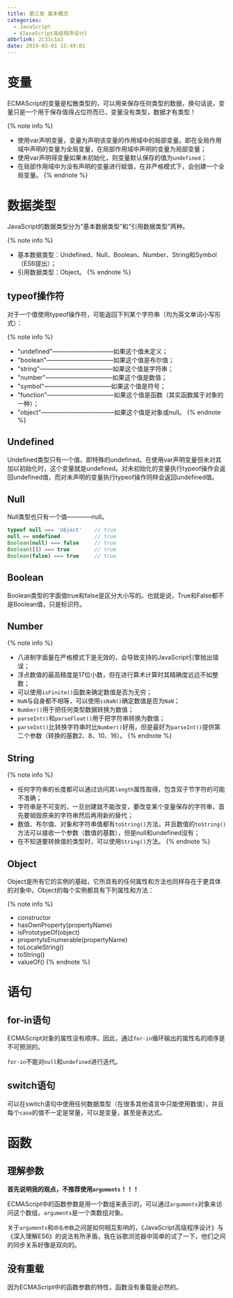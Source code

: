 ```yaml
---
title: 第三章 基本概念
categories:
  - JavaScript
  - 《JavaScript高级程序设计》
abbrlink: 2c31c1a2
date: 2019-03-01 15:49:01
---
```


# 变量

ECMAScript的变量是松散类型的，可以用来保存任何类型的数据，换句话说，变量只是一个用于保存值得占位符而已，变量没有类型，数据才有类型！

{% note info %}
- 使用var声明变量，变量为声明该变量的作用域中的局部变量。即在全局作用域中声明的变量为全局变量，在局部作用域中声明的变量为局部变量；
- 使用var声明得变量如果未初始化，则变量默认保存的值为`undefined`；
- 在局部作用域中为没有声明的变量进行赋值，在非严格模式下，会创建一个全局变量。
{% endnote %}

# 数据类型

JavaScript的数据类型分为“基本数据类型”和“引用数据类型”两种。

{% note info %}
- 基本数据类型：Undefined、Null、Boolean、Number、String和Symbol（ES6提出）；
- 引用数据类型：Object。
{% endnote %}

## typeof操作符

对于一个值使用typeof操作符，可能返回下列某个字符串（均为英文单词小写形式）：

{% note info %}
- "undefined"——————————如果这个值未定义；
- "boolean"———————————如果这个值是布尔值；
- "string"————————————如果这个值是字符串；
- "number"———————————如果这个值是数值；
- "symbol"———————————如果这个值是符号；
- "function"———————————如果这个值是函数（其实函数属于对象的一种）；
- "object"————————————如果这个值是对象或null。
{% endnote %}

## Undefined

Undefined类型只有一个值，即特殊的undefined。在使用var声明变量但未对其加以初始化时，这个变量就是undefined。对未初始化的变量执行typeof操作会返回undefined值，而对未声明的变量执行typeof操作同样会返回undefined值。

## Null

Null类型也只有一个值————null。

```js
typeof null === 'object'    // true
null == undefined           // true
Boolean(null) === false     // true
Boolean([]) === true        // true
Boolean(false) === true     // true
```

## Boolean

Boolean类型的字面值true和false是区分大小写的。也就是说，True和False都不是Boolean值，只是标识符。

## Number

{% note info %}
- 八进制字面量在严格模式下是无效的，会导致支持的JavaScript引擎抛出错误；
- 浮点数值的最高精度是17位小数，但在进行算术计算时其精确度远远不如整数；
- 可以使用`isFinite()`函数来确定数值是否为无穷；
- `NaN`与自身都不相等，可以使用`isNaN()`确定数值是否为`NaN`；
- `Number()`用于把任何类型数据转换为数值；
- `parseInt()`和`parseFloat()`用于把字符串转换为数值；
- `parseInt()`比转换字符串时比`Number()`好用，但是最好为`parseInt()`提供第二个参数（转换的基数2、8、10、16）。
{% endnote %}

## String

{% note info %}
- 任何字符串的长度都可以通过访问其`length`属性取得，包含双子节字符的可能不准确；
- 字符串是不可变的，一旦创建就不能改变，要改变某个变量保存的字符串，首先要销毁原来的字符串然后再用新的替代；
- 数值、布尔值、对象和字符串值都有`toString()`方法，并且数值的`toString()`方法可以接收一个参数（数值的基数），但是null和undefined没有；
- 在不知道要转换值的类型时，可以使用`String()`方法。
{% endnote %}

## Object

Object是所有它的实例的基础，它所具有的任何属性和方法也同样存在于更具体的对象中。Object的每个实例都具有下列属性和方法：

{% note info %}
- constructor
- hasOwnProperty(propertyName)
- isPrototypeOf(object)
- propertyIsEnumerable(propertyName)
- toLocaleString()
- toString()
- valueOf()
{% endnote %}

# 语句

## for-in语句

ECMAScript对象的属性没有顺序。因此，通过`for-in`循环输出的属性名的顺序是不可预测的。

`for-in`不能对`null`和`undefined`进行迭代。

## switch语句

可以在switch语句中使用任何数据类型（在很多其他语言中只能使用数值），并且每个`case`的值不一定是常量，可以是变量，甚至是表达式。

# 函数

## 理解参数

**首先说明我的观点，不推荐使用`arguments`！！！**

ECMAScript中的函数参数是用一个数组来表示的，可以通过`arguments`对象来访问这个数组，`arguments`是一个类数组对象。

关于`arguments`和`命名参数`之间是如何相互影响的，《JavaScript高级程序设计》与《深入理解ES6》的说法有所矛盾，我在谷歌浏览器中简单的试了一下，他们之间的同步关系好像是双向的。

## 没有重载

因为ECMAScript中的函数参数的特性，函数没有重载是必然的。